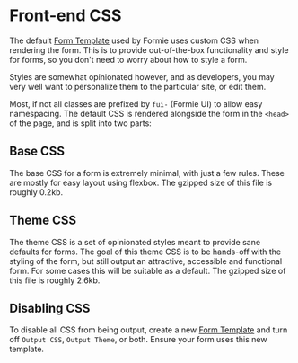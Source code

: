 # Front-end CSS

The default [Form Template](docs:template-guides/form-templates) used by Formie uses custom CSS when rendering the form. This is to provide out-of-the-box functionality and style for forms, so you don't need to worry about how to style a form. 

Styles are somewhat opinionated however, and as developers, you may very well want to personalize them to the particular site, or edit them.

Most, if not all classes are prefixed by `fui-` (Formie UI) to allow easy namespacing. The default CSS is rendered alongside the form in the `<head>` of the page, and is split into two parts:

## Base CSS
The base CSS for a form is extremely minimal, with just a few rules. These are mostly for easy layout using flexbox. The gzipped size of this file is roughly 0.2kb.

## Theme CSS 
The theme CSS is a set of opinionated styles meant to provide sane defaults for forms. The goal of this theme CSS is to be hands-off with the styling of the form, but still output an attractive, accessible and functional form. For some cases this will be suitable as a default. The gzipped size of this file is roughly 2.6kb.

## Disabling CSS
To disable all CSS from being output, create a new [Form Template](docs:template-guides/form-templates) and turn off `Output CSS`, `Output Theme`, or both. Ensure your form uses this new template.
